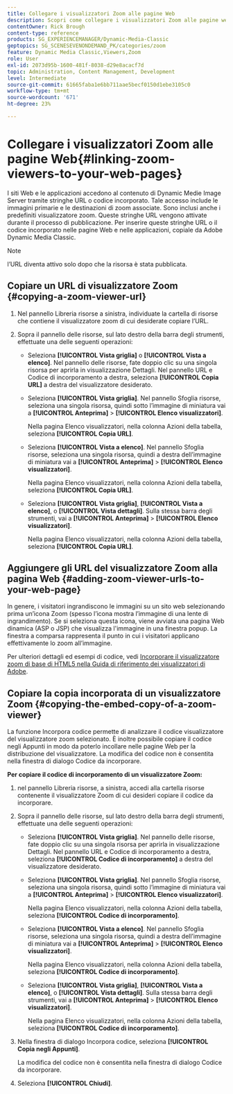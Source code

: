 ```yaml
---
title: Collegare i visualizzatori Zoom alle pagine Web
description: Scopri come collegare i visualizzatori Zoom alle pagine web in Adobe Dynamic Media Classic.
contentOwner: Rick Brough
content-type: reference
products: SG_EXPERIENCEMANAGER/Dynamic-Media-Classic
geptopics: SG_SCENESEVENONDEMAND_PK/categories/zoom
feature: Dynamic Media Classic,Viewers,Zoom
role: User
exl-id: 2073d95b-1600-481f-8038-d29e8acacf7d
topic: Administration, Content Management, Development
level: Intermediate
source-git-commit: 61665faba1e6bb711aae5becf0150d1ebe3105c0
workflow-type: tm+mt
source-wordcount: '671'
ht-degree: 23%

---
```


# Collegare i visualizzatori Zoom alle pagine Web{#linking-zoom-viewers-to-your-web-pages}

I siti Web e le applicazioni accedono al contenuto di Dynamic Medie Image Server tramite stringhe URL o codice incorporato. Tale accesso include le immagini primarie e le destinazioni di zoom associate. Sono inclusi anche i predefiniti visualizzatore zoom. Queste stringhe URL vengono attivate durante il processo di pubblicazione. Per inserire queste stringhe URL o il codice incorporato nelle pagine Web e nelle applicazioni, copiale da Adobe Dynamic Media Classic.

>[!NOTE]
>
>l’URL diventa attivo solo dopo che la risorsa è stata pubblicata.

## Copiare un URL di visualizzatore Zoom {#copying-a-zoom-viewer-url}

1. Nel pannello Libreria risorse a sinistra, individuate la cartella di risorse che contiene il visualizzatore zoom di cui desiderate copiare l’URL.
1. Sopra il pannello delle risorse, sul lato destro della barra degli strumenti, effettuate una delle seguenti operazioni:

   * Seleziona **[!UICONTROL Vista griglia]** o **[!UICONTROL Vista a elenco]**. Nel pannello delle risorse, fate doppio clic su una singola risorsa per aprirla in visualizzazione Dettagli. Nel pannello URL e Codice di incorporamento a destra, seleziona **[!UICONTROL Copia URL]** a destra del visualizzatore desiderato.
   * Seleziona **[!UICONTROL Vista griglia]**. Nel pannello Sfoglia risorse, seleziona una singola risorsa, quindi sotto l’immagine di miniatura vai a **[!UICONTROL Anteprima]** > **[!UICONTROL Elenco visualizzatori]**.

     Nella pagina Elenco visualizzatori, nella colonna Azioni della tabella, seleziona **[!UICONTROL Copia URL]**.

   * Seleziona **[!UICONTROL Vista a elenco]**. Nel pannello Sfoglia risorse, seleziona una singola risorsa, quindi a destra dell’immagine di miniatura vai a **[!UICONTROL Anteprima]** > **[!UICONTROL Elenco visualizzatori]**.

     Nella pagina Elenco visualizzatori, nella colonna Azioni della tabella, seleziona **[!UICONTROL Copia URL]**.

   * Seleziona **[!UICONTROL Vista griglia]**, **[!UICONTROL Vista a elenco]**, o **[!UICONTROL Vista dettagli]**. Sulla stessa barra degli strumenti, vai a **[!UICONTROL Anteprima]** > **[!UICONTROL Elenco visualizzatori]**.

     Nella pagina Elenco visualizzatori, nella colonna Azioni della tabella, seleziona **[!UICONTROL Copia URL]**.

## Aggiungere gli URL del visualizzatore Zoom alla pagina Web {#adding-zoom-viewer-urls-to-your-web-page}

In genere, i visitatori ingrandiscono le immagini su un sito web selezionando prima un’icona Zoom (spesso l’icona mostra l’immagine di una lente di ingrandimento). Se si seleziona questa icona, viene avviata una pagina Web dinamica (ASP o JSP) che visualizza l&#39;immagine in una finestra popup. La finestra a comparsa rappresenta il punto in cui i visitatori applicano effettivamente lo zoom all’immagine.

Per ulteriori dettagli ed esempi di codice, vedi [Incorporare il visualizzatore zoom di base di HTML5 nella Guida di riferimento dei visualizzatori di Adobe](https://experienceleague.adobe.com/en/docs/dynamic-media-developer-resources/library/viewers-aem-assets-dmc/basic-zoom/c-html5-20-basic-zoom-viewer-about#section-e1c3106f5b3e445d9b95be337c2f94e2).

## Copiare la copia incorporata di un visualizzatore Zoom {#copying-the-embed-copy-of-a-zoom-viewer}

La funzione Incorpora codice permette di analizzare il codice visualizzatore del visualizzatore zoom selezionato. È inoltre possibile copiare il codice negli Appunti in modo da poterlo incollare nelle pagine Web per la distribuzione del visualizzatore. La modifica del codice non è consentita nella finestra di dialogo Codice da incorporare.

**Per copiare il codice di incorporamento di un visualizzatore Zoom:**

1. nel pannello Libreria risorse, a sinistra, accedi alla cartella risorse contenente il visualizzatore Zoom di cui desideri copiare il codice da incorporare.
1. Sopra il pannello delle risorse, sul lato destro della barra degli strumenti, effettuate una delle seguenti operazioni:

   * Seleziona **[!UICONTROL Vista griglia]**. Nel pannello delle risorse, fate doppio clic su una singola risorsa per aprirla in visualizzazione Dettagli. Nel pannello URL e Codice di incorporamento a destra, seleziona **[!UICONTROL Codice di incorporamento]** a destra del visualizzatore desiderato.
   * Seleziona **[!UICONTROL Vista griglia]**. Nel pannello Sfoglia risorse, seleziona una singola risorsa, quindi sotto l’immagine di miniatura vai a **[!UICONTROL Anteprima]** > **[!UICONTROL Elenco visualizzatori]**.

     Nella pagina Elenco visualizzatori, nella colonna Azioni della tabella, seleziona **[!UICONTROL Codice di incorporamento]**.

   * Seleziona **[!UICONTROL Vista a elenco]**. Nel pannello Sfoglia risorse, seleziona una singola risorsa, quindi a destra dell’immagine di miniatura vai a **[!UICONTROL Anteprima]** > **[!UICONTROL Elenco visualizzatori]**.

     Nella pagina Elenco visualizzatori, nella colonna Azioni della tabella, seleziona **[!UICONTROL Codice di incorporamento]**.

   * Seleziona **[!UICONTROL Vista griglia]**, **[!UICONTROL Vista a elenco]**, o **[!UICONTROL Vista dettagli]**. Sulla stessa barra degli strumenti, vai a **[!UICONTROL Anteprima]** > **[!UICONTROL Elenco visualizzatori]**.

     Nella pagina Elenco visualizzatori, nella colonna Azioni della tabella, seleziona **[!UICONTROL Codice di incorporamento]**.

1. Nella finestra di dialogo Incorpora codice, seleziona **[!UICONTROL Copia negli Appunti]**.

   La modifica del codice non è consentita nella finestra di dialogo Codice da incorporare.

1. Seleziona **[!UICONTROL Chiudi]**.
